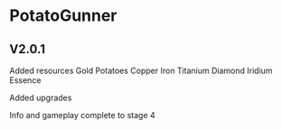 # PotatoGunner

## V2.0.1

Added resources
Gold
Potatoes
Copper
Iron
Titanium
Diamond
Iridium
Essence

Added upgrades

Info and gameplay complete to stage 4
